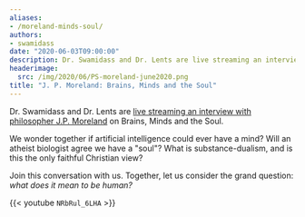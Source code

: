 ```yaml
---
aliases:
- /moreland-minds-soul/
authors:
- swamidass
date: "2020-06-03T09:00:00"
description: Dr. Swamidass and Dr. Lents are live streaming an interview with philosopher J.P. Moreland on Brains, Minds and the Soul.
headerimage:
  src: /img/2020/06/PS-moreland-june2020.png
title: "J. P. Moreland: Brains, Minds and the Soul"
---
```


Dr. Swamidass and Dr. Lents are [live streaming an interview with philosopher J.P. Moreland](https://www.youtube.com/watch?v=NRbRul_6LHA) on Brains, Minds and the Soul.

We wonder together if artificial intelligence could ever have a mind? Will an atheist biologist agree we have a "soul"? What is substance-dualism, and is this the only faithful Christian view?

Join this conversation with us. Together, let us consider the grand question: *what does it mean to be human?*

{{< youtube `NRbRul_6LHA` >}}
